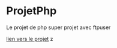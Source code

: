 # ProjetPhp
Le projet de php
super projet avec ftpuser

[lien vers le projet](https://php.tlbail.fr/projet)
z

